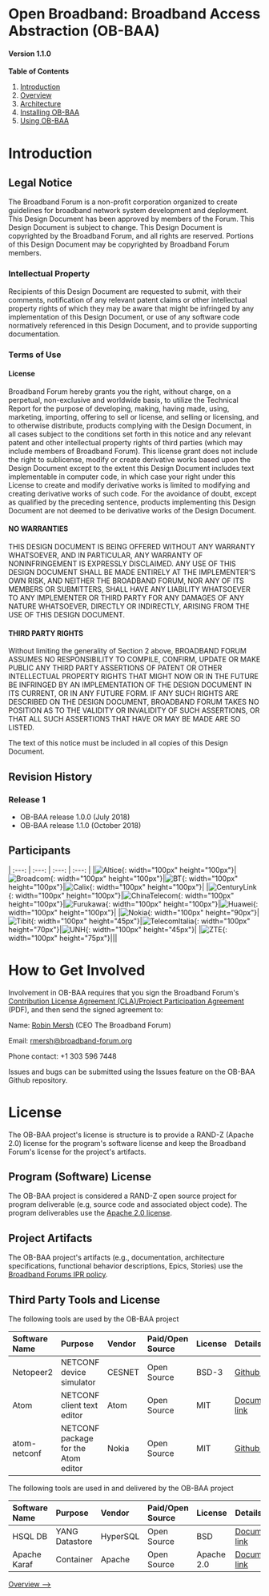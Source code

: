 <h1>Open Broadband: Broadband Access Abstraction (OB-BAA)</h1>
<h4>Version 1.1.0</h4>

**Table of Contents**

1. [Introduction](#introduction)
2. [Overview](./overview/)
3. [Architecture](./architecture/)
4. [Installing OB-BAA](./installing/)
5. [Using OB-BAA](./using/)

# Introduction

<a id="introduction" />

## Legal Notice

  The Broadband Forum is a non-profit corporation organized to create
  guidelines for broadband network system development and deployment.
  This Design Document has been approved by members of the Forum.
  This Design Document is subject to change.  This Design Document
  is copyrighted by the Broadband Forum, and all rights are reserved.
  Portions of this Design Document may be copyrighted by Broadband
  Forum members.

### Intellectual Property

  Recipients of this Design Document are requested to submit, with
  their comments, notification of any relevant patent claims or other
  intellectual property rights of which they may be aware that might
  be infringed by any implementation of this Design Document, or use
  of any software code normatively referenced in this Design Document,
  and to provide supporting documentation.

### Terms of Use

#### License

  Broadband Forum hereby grants you the right, without charge, on a
  perpetual, non-exclusive and worldwide basis, to utilize the Technical
  Report for the purpose of developing, making, having made, using,
  marketing, importing, offering to sell or license, and selling or
  licensing, and to otherwise distribute, products complying with the
  Design Document, in all cases subject to the conditions set forth
  in this notice and any relevant patent and other intellectual
  property rights of third parties (which may include members of
  Broadband Forum).  This license grant does not include the right to
  sublicense, modify or create derivative works based upon the
  Design Document except to the extent this Design Document includes
  text implementable in computer code, in which case your right under
  this License to create and modify derivative works is limited to
  modifying and creating derivative works of such code.  For the
  avoidance of doubt, except as qualified by the preceding sentence,
  products implementing this Design Document are not deemed to be
  derivative works of the Design Document.

#### NO WARRANTIES

  THIS DESIGN DOCUMENT IS BEING OFFERED WITHOUT ANY WARRANTY WHATSOEVER,
  AND IN PARTICULAR, ANY WARRANTY OF NONINFRINGEMENT IS EXPRESSLY
  DISCLAIMED. ANY USE OF THIS DESIGN DOCUMENT SHALL BE MADE ENTIRELY AT
  THE IMPLEMENTER'S OWN RISK, AND NEITHER THE BROADBAND FORUM, NOR ANY
  OF ITS MEMBERS OR SUBMITTERS, SHALL HAVE ANY LIABILITY WHATSOEVER TO
  ANY IMPLEMENTER OR THIRD PARTY FOR ANY DAMAGES OF ANY NATURE WHATSOEVER,
  DIRECTLY OR INDIRECTLY, ARISING FROM THE USE OF THIS DESIGN DOCUMENT.

#### THIRD PARTY RIGHTS

  Without limiting the generality of Section 2 above, BROADBAND FORUM
  ASSUMES NO RESPONSIBILITY TO COMPILE, CONFIRM, UPDATE OR MAKE PUBLIC
  ANY THIRD PARTY ASSERTIONS OF PATENT OR OTHER INTELLECTUAL PROPERTY
  RIGHTS THAT MIGHT NOW OR IN THE FUTURE BE INFRINGED BY AN IMPLEMENTATION
  OF THE DESIGN DOCUMENT IN ITS CURRENT, OR IN ANY FUTURE FORM. IF ANY
  SUCH RIGHTS ARE DESCRIBED ON THE DESIGN DOCUMENT, BROADBAND FORUM
  TAKES NO POSITION AS TO THE VALIDITY OR INVALIDITY OF SUCH ASSERTIONS,
  OR THAT ALL SUCH ASSERTIONS THAT HAVE OR MAY BE MADE ARE SO LISTED.

  The text of this notice must be included in all copies of this
  Design Document.

## Revision History

### Release 1

* OB-BAA release 1.0.0 (July 2018)
* OB-BAA release 1.1.0 (October 2018)

## Participants

| :---: | :---: | :---: | :---: |
|![Altice](assets/img/altice.jpg){: width="100px" height="100px"}|![Broadcom](assets/img/broadcom.png){: width="100px" height="100px"}|![BT](assets/img/bt.png){: width="100px" height="100px"}|![Calix](assets/img/calix.png){: width="100px" height="100px"}|
|![CenturyLink](assets/img/centurylink.jpg){: width="100px" height="100px"}|![ChinaTelecom](assets/img/china-telecom-logo.jpg){: width="100px" height="100px"}|![Furukawa](assets/img/furukawa.jpg){: width="100px" height="100px"}|![Huawei](assets/img/huawei.jpg){: width="100px" height="100px"}|
|![Nokia](assets/img/nokia.png){: width="100px" height="90px"}|![Tibit](assets/img/tibit.png){: width="100px" height="45px"}|![TelecomItalia](assets/img/tim.png){: width="100px" height="70px"}|![UNH](assets/img/iol.png){: width="100px" height="45px"}|
|![ZTE](assets/img/zte_logo_en.png){: width="100px" height="75px"}|||

How to Get Involved
===================

Involvement in OB-BAA requires that you sign the Broadband Forum\'s
[Contribution License Agreement (CLA)/Project Participation
Agreement](https://wiki.broadband-forum.org/download/attachments/37193235/OB-BAA%20CLA%2013Dec2017.pdf?version=1&modificationDate=1516308789992&api=v2)
(PDF), and then send the signed agreement to:

Name: [Robin
Mersh](https://wiki.broadband-forum.org/display/~rmersh@broadband-forum.org)
(CEO The Broadband Forum)

Email: <rmersh@broadband-forum.org>

Phone contact: +1 303 596 7448

Issues and bugs can be submitted using the Issues feature on the OB-BAA
Github repository.

License
=======

The OB-BAA project\'s license is structure is to provide a RAND-Z (Apache 2.0) license for the program\'s
software license and keep the Broadband Forum's license for the project\'s artifacts.

Program (Software) License
-------------------------- 

The OB-BAA project is considered a RAND-Z open source project for
program deliverable (e.g, source code and associated object code). The
program deliverables use the [Apache 2.0
license](http://www.apache.org/licenses/LICENSE-2.0).

Project Artifacts
-----------------

The OB-BAA project\'s artifacts (e.g., documentation, architecture
specifications, functional behavior descriptions, Epics, Stories) use
the [Broadband Forums IPR
policy](https://www.broadband-forum.org/about-the-broadband-forum/the-bbf/intellectual-property).

Third Party Tools and License
-----------------------------
The following tools are used by the OB-BAA project

| Software Name| Purpose | Vendor | Paid/Open Source | License | Details |
| :--- | :--- | :--- | :--- |:--- | :--- |
|Netopeer2|NETCONF device simulator|CESNET|Open Source|BSD-3|<a href="https://github.com/CESNET/Netopeer2">Github link</a>|
|Atom|NETCONF client text editor|Atom|Open Source|MIT|<a href="https://atom.io">Documentation link</a>|
|atom-netconf|NETCONF package for the Atom editor|Nokia|Open Source|MIT|<a href="https://github.com/nokia/atom-netconf">Github link</a>|

The following tools are used in  and delivered by the OB-BAA project

| Software Name| Purpose | Vendor | Paid/Open Source | License | Details |
| :--- | :--- | :--- | :--- |:--- | :--- |
|HSQL DB|YANG Datastore|HyperSQL|Open Source|BSD|<a href="http://hsqldb.org/">Documentation link</a>|
|Apache Karaf|Container|Apache|Open Source|Apache 2.0|<a href="https://karaf.apache.org/">Documentation link</a>|

[Overview -->](./overview/)
